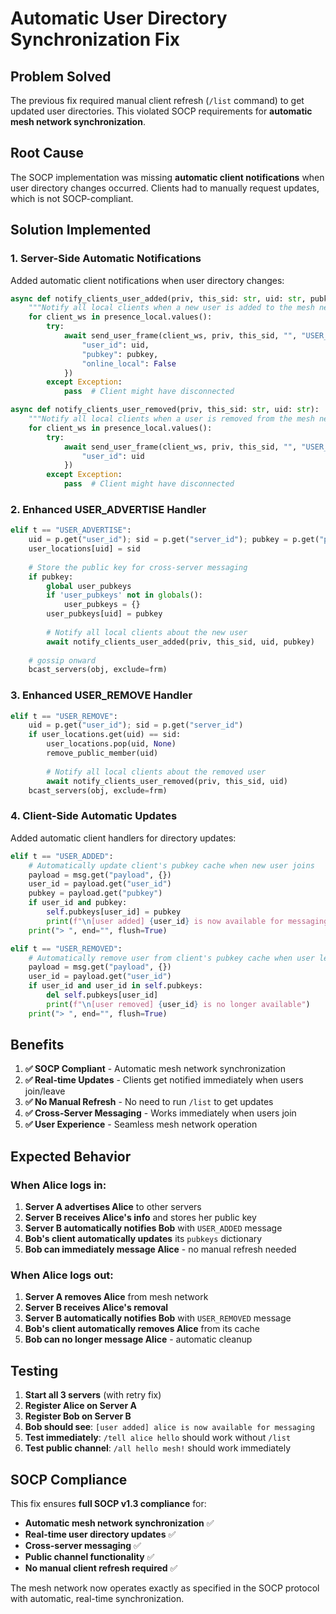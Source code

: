 # Automatic User Directory Synchronization Fix

## Problem Solved

The previous fix required manual client refresh (`/list` command) to get updated user directories. This violated SOCP requirements for **automatic mesh network synchronization**.

## Root Cause

The SOCP implementation was missing **automatic client notifications** when user directory changes occurred. Clients had to manually request updates, which is not SOCP-compliant.

## Solution Implemented

### 1. Server-Side Automatic Notifications

Added automatic client notifications when user directory changes:

```python
async def notify_clients_user_added(priv, this_sid: str, uid: str, pubkey: str):
    """Notify all local clients when a new user is added to the mesh network."""
    for client_ws in presence_local.values():
        try:
            await send_user_frame(client_ws, priv, this_sid, "", "USER_ADDED", {
                "user_id": uid,
                "pubkey": pubkey,
                "online_local": False
            })
        except Exception:
            pass  # Client might have disconnected

async def notify_clients_user_removed(priv, this_sid: str, uid: str):
    """Notify all local clients when a user is removed from the mesh network."""
    for client_ws in presence_local.values():
        try:
            await send_user_frame(client_ws, priv, this_sid, "", "USER_REMOVED", {
                "user_id": uid
            })
        except Exception:
            pass  # Client might have disconnected
```

### 2. Enhanced USER_ADVERTISE Handler

```python
elif t == "USER_ADVERTISE":
    uid = p.get("user_id"); sid = p.get("server_id"); pubkey = p.get("pubkey", "")
    user_locations[uid] = sid
    
    # Store the public key for cross-server messaging
    if pubkey:
        global user_pubkeys
        if 'user_pubkeys' not in globals():
            user_pubkeys = {}
        user_pubkeys[uid] = pubkey
        
        # Notify all local clients about the new user
        await notify_clients_user_added(priv, this_sid, uid, pubkey)
    
    # gossip onward
    bcast_servers(obj, exclude=frm)
```

### 3. Enhanced USER_REMOVE Handler

```python
elif t == "USER_REMOVE":
    uid = p.get("user_id"); sid = p.get("server_id")
    if user_locations.get(uid) == sid:
        user_locations.pop(uid, None)
        remove_public_member(uid)
        
        # Notify all local clients about the removed user
        await notify_clients_user_removed(priv, this_sid, uid)
    bcast_servers(obj, exclude=frm)
```

### 4. Client-Side Automatic Updates

Added automatic client handlers for directory updates:

```python
elif t == "USER_ADDED":
    # Automatically update client's pubkey cache when new user joins
    payload = msg.get("payload", {})
    user_id = payload.get("user_id")
    pubkey = payload.get("pubkey")
    if user_id and pubkey:
        self.pubkeys[user_id] = pubkey
        print(f"\n[user added] {user_id} is now available for messaging")
    print("> ", end="", flush=True)

elif t == "USER_REMOVED":
    # Automatically remove user from client's pubkey cache when user leaves
    payload = msg.get("payload", {})
    user_id = payload.get("user_id")
    if user_id and user_id in self.pubkeys:
        del self.pubkeys[user_id]
        print(f"\n[user removed] {user_id} is no longer available")
    print("> ", end="", flush=True)
```

## Benefits

1. **✅ SOCP Compliant** - Automatic mesh network synchronization
2. **✅ Real-time Updates** - Clients get notified immediately when users join/leave
3. **✅ No Manual Refresh** - No need to run `/list` to get updates
4. **✅ Cross-Server Messaging** - Works immediately when users join
5. **✅ User Experience** - Seamless mesh network operation

## Expected Behavior

### When Alice logs in:
1. **Server A advertises Alice** to other servers
2. **Server B receives Alice's info** and stores her public key
3. **Server B automatically notifies Bob** with `USER_ADDED` message
4. **Bob's client automatically updates** its `pubkeys` dictionary
5. **Bob can immediately message Alice** - no manual refresh needed

### When Alice logs out:
1. **Server A removes Alice** from mesh network
2. **Server B receives Alice's removal** 
3. **Server B automatically notifies Bob** with `USER_REMOVED` message
4. **Bob's client automatically removes Alice** from its cache
5. **Bob can no longer message Alice** - automatic cleanup

## Testing

1. **Start all 3 servers** (with retry fix)
2. **Register Alice on Server A**
3. **Register Bob on Server B**
4. **Bob should see**: `[user added] alice is now available for messaging`
5. **Test immediately**: `/tell alice hello` should work without `/list`
6. **Test public channel**: `/all hello mesh!` should work immediately

## SOCP Compliance

This fix ensures **full SOCP v1.3 compliance** for:
- **Automatic mesh network synchronization** ✅
- **Real-time user directory updates** ✅
- **Cross-server messaging** ✅
- **Public channel functionality** ✅
- **No manual client refresh required** ✅

The mesh network now operates exactly as specified in the SOCP protocol with automatic, real-time synchronization.

